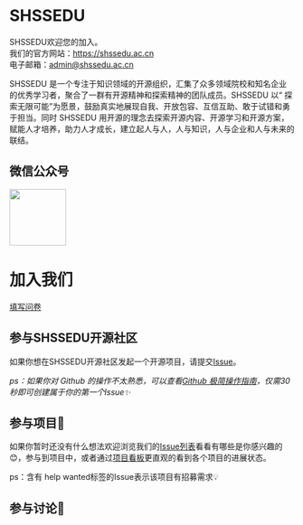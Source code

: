 # SHSSEDU

SHSSEDU欢迎您的加入。  
我们的官方网站：https://shssedu.ac.cn  
电子邮箱：admin@shssedu.ac.cn  

SHSSEDU 是一个专注于知识领域的开源组织，汇集了众多领域院校和知名企业的优秀学习者，聚合了一群有开源精神和探索精神的团队成员。SHSSEDU 以“ 探索无限可能”为愿景，鼓励真实地展现自我、开放包容、互信互助、敢于试错和勇于担当。同时 SHSSEDU 用开源的理念去探索开源内容、开源学习和开源方案，赋能人才培养，助力人才成长，建立起人与人，人与知识，人与企业和人与未来的联结。


## 微信公众号
<img src="https://s2.loli.net/2023/07/15/Sfzb9TtlUsEiKew.jpg" width="100px" height="100px"/>


# 加入我们
[填写问卷](https://wj.qq.com/s2/12764111/8058/)

## 参与SHSSEDU开源社区
如果你想在SHSSEDU开源社区发起一个开源项目，请提交[Issue](https://github.com/SHSSEDU/SHSSEDU/issues)。

*ps：如果你对 Github 的操作不太熟悉，可以查看[Github 极简操作指南](https://github.com/SHSSEDU/SHSSEDU/blob/main/GITHUB.md)，仅需30秒即可创建属于你的第一个Issue✨*


## 参与项目💓
如果你暂时还没有什么想法欢迎浏览我们的[Issue列表](https://github.com/SHSSEDU/SHSSEDU/issues)看看有哪些是你感兴趣的😊，参与到项目中，或者通过[项目看板](https://github.com/SHSSEDU/SHSSEDU/projects)更直观的看到各个项目的进展状态。

ps：含有 help wanted标签的Issue表示该项目有招募需求💡

## 参与讨论💬
